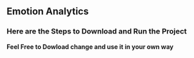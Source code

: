 ## Emotion Analytics
### Here are the Steps to Download and Run the Project
**Feel Free to Dowload change and use it in your own way**
